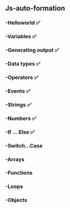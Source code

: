 ## Js-auto-formation

### -Helloworld :white_check_mark:
### -Variables  :white_check_mark:
### -Generating output  :white_check_mark:
### -Data types   :white_check_mark:
### -Operators :white_check_mark:
### -Events :white_check_mark:
### -Strings :white_check_mark:
### -Numbers :white_check_mark:
### -If ... Else :white_check_mark:
### -Switch…Case
### -Arrays
### -Functions
### -Loops
### -Objects
